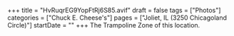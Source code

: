 +++
title = "HvRuqrEG9YopFtRj6S85.avif"
draft = false
tags = ["Photos"]
categories = ["Chuck E. Cheese's"]
pages = ["Joliet, IL (3250 Chicagoland Circle)"]
startDate = ""
+++
The Trampoline Zone of this location.
